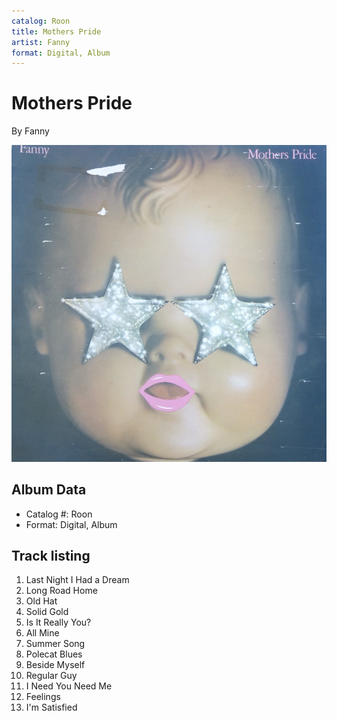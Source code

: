 ```yaml
---
catalog: Roon
title: Mothers Pride
artist: Fanny
format: Digital, Album
---
```


# Mothers Pride

By Fanny

![](../../assets/albumcovers/Fanny-Mothers_Pride.png)

## Album Data

- Catalog #: Roon
- Format: Digital, Album


## Track listing


1. Last Night I Had a Dream
2. Long Road Home
3. Old Hat
4. Solid Gold
5. Is It Really You?
6. All Mine
7. Summer Song
8. Polecat Blues
9. Beside Myself
10. Regular Guy
11. I Need You Need Me
12. Feelings
13. I'm Satisfied

